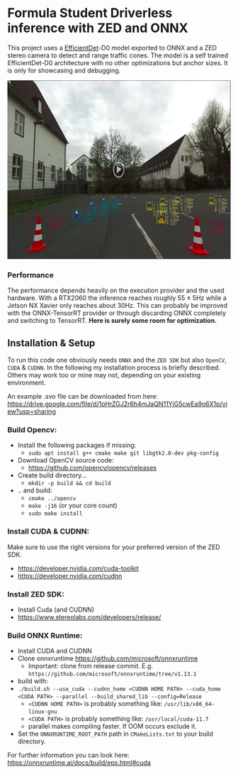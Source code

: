 # Formula Student Driverless inference with ZED and ONNX

This project uses a <a href="https://github.com/google/automl/tree/master/efficientdet">EfficientDet</a>-D0 model exported to ONNX and a ZED stereo camera to detect and range 
traffic cones. The model is a self trained EfficientDet-D0 architecture with no other optimizations but anchor sizes.
It is only for showcasing and debugging.

<a href="https://photos.google.com/share/AF1QipMVcO2UCIq6HOL73C14BFD47p_FEaCrmrcMfpqqs4glBLjVxYkYrP3Se0gHdOvN_g/photo/AF1QipN9IDpJO4Nomlf80r78BxeUpZqUoBT4zRtMq67Q?key=N1JlWmJnMzNRQ1luUXZTTzJmUVVJbjFrRmxndXpn"><img src="misc/vid_preview.png" style="width:717px;height:403px;" ></a>

### Performance

The performance depends heavily on the execution provider and the used hardware. With a RTX2060 the inference reaches roughly 55 ± 5Hz
while a Jetson NX Xavier only reaches about 30Hz. 
This can probably be improved with the ONNX-TensorRT provider or through discarding ONNX completely and switching to TensorRT.
**Here is surely some room for optimization.**

## Installation & Setup

To run this code one obviously needs `ONNX` and the `ZED SDK` but also `OpenCV`, `CUDA` & `CUDNN`. 
In the following my installation process is briefly described. 
Others may work too or mine may not, depending on your existing environment.

An example .svo file can be downloaded from here: https://drive.google.com/file/d/1oHrZGJ2r6h4mJaQN11YjG5cwEa9o6X1p/view?usp=sharing

### Build Opencv:

- Install the following packages if missing:
  - `sudo apt install g++ cmake make git libgtk2.0-dev pkg-config`
- Download OpenCV source code:
  - https://github.com/opencv/opencv/releases
- Create build directory...
  - `mkdir -p build && cd build`
- .. and build:
  - `cmake ../opencv`
  - `make -j16` (or your core count)
  - `sudo make install`


### Install CUDA & CUDNN:

Make sure to use the right versions for your preferred version of the ZED SDK.
- https://developer.nvidia.com/cuda-toolkit
- https://developer.nvidia.com/cudnn


### Install ZED SDK:

- Install Cuda (and CUDNN)
- https://www.stereolabs.com/developers/release/


### Build ONNX Runtime:

- Install CUDA and CUDNN
- Clone onnxruntime https://github.com/microsoft/onnxruntime
  - Important: clone from release commit. E.g. `https://github.com/microsoft/onnxruntime/tree/v1.13.1`
- build with:
- ```./build.sh --use_cuda --cudnn_home <CUDNN HOME PATH> --cuda_home <CUDA PATH> --parallel --build_shared_lib --config=Release```
  - `<CUDNN HOME PATH>` is probably something like: `/usr/lib/x86_64-linux-gnu`
  - `<CUDA PATH>` is probably something like: `/usr/local/cuda-11.7`
  - parallel makes compiling faster. If OOM occurs exclude it.
- Set the `ONNXRUNTIME_ROOT_PATH` path in `CMakeLists.txt` to your build directory.

For further information you can look here: https://onnxruntime.ai/docs/build/eps.html#cuda



